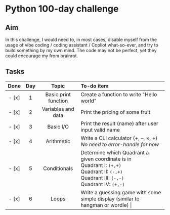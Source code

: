 # Python 100-day challenge
## Aim
In this challenge, I would need to, in most cases, disable myself from the usage of vibe coding / coding assistant / Copliot what-so-ever, and try to build something by my own mind. The code may not be perfect, yet they could encourage my from brainrot.

## Tasks
| Done | Day | Topic | To-do item |
| :---: | :---: | :---: | :--- |
| - [x] | 1 | Basic print function | Create a function to write "Hello world" |
| - [x] | 2 | Variables and data | Print the pricing of some fruit |
| - [x] | 3 | Basic I/O | Print the result (name) after user input valid name |
| - [x] | 4 | Arithmetic | Write a CLI calculator (+, –, ×, ÷) <br> *No need to error-handle for now*|
| - [x] | 5 | Conditionals | Determine which Quadrant a given coordinate is in <br>Quadrant I: `(+,+)`<br>Quadrant II: `(-,+)`<br>Quadrant III: `(-,-)`<br>Quadrant IV: `(+,-)` |
| - [x] | 6 | Loops | Write a guessing game with some simple display (similar to hangman or wordle) \|